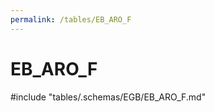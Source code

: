 ```yaml
---
permalink: /tables/EB_ARO_F
---
```

# EB\_ARO\_F
<!-- SPDX-License-Identifier: MPL-2.0 -->

<!-- ATTENTION : Ne pas supprimer ou modifier la ligne ci-dessous -->
#include "tables/.schemas/EGB/EB_ARO_F.md"
<!-- ATTENTION : Ne pas supprimer ou modifier la ligne ci-dessus -->
